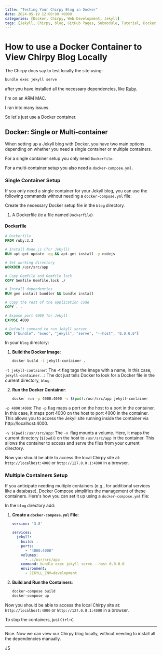 ```yaml
---
title: "Testing Your Chirpy Blog in Docker"
date: 2024-05-19 12:00:00 +0000
categories: [Docker, Chirpy, Web Development, Jekyll]
tags: [Jekyll, Chirpy, blog, GitHub Pages, Submodule, Tutorial, Docker, Git]
---
```


# How to use a Docker Container to View Chirpy Blog Locally

The Chirpy docs say to test locally the site using:

```bash
bundle exec jekyll serve
```
after you have installed all the necessary dependencies, like [Ruby](https://jekyllrb.com/docs/installation/macos/).

I'm on an ARM MAC. 

I ran into many issues. 

So let's just use a Docker container.


## Docker: Single or Multi-container

When setting up a Jekyll blog with Docker, you have two main options depending on whether you need a single container or multiple containers.

For a single container setup you only need `Dockerfile`.

For a multi-container setup you also need a `docker-compose.yml`.


### Single Container Setup

If you only need a single container for your Jekyll blog, you can use the following commands without needing a `docker-compose.yml` file:

Create the necessary Docker setup file in the `blog` directory.

1. A Dockerfile (ie a file named `Dockerfile`)

#### Dockerfile

```dockerfile
# Dockerfile
FROM ruby:3.3

# Install Node.js (for Jekyll)
RUN apt-get update -qq && apt-get install -y nodejs

# Set working directory
WORKDIR /usr/src/app

# Copy Gemfile and Gemfile.lock
COPY Gemfile Gemfile.lock ./

# Install dependencies
RUN gem install bundler && bundle install

# Copy the rest of the application code
COPY . .

# Expose port 4000 for Jekyll
EXPOSE 4000

# Default command to run Jekyll server
CMD ["bundle", "exec", "jekyll", "serve", "--host", "0.0.0.0"]
```

In your `blog` directory:

1. **Build the Docker Image**:
    ```sh
    docker build -t jekyll-container .
    ```

`-t jekyll-container`: The -t flag tags the image with a name, in this case, `jekyll-container`.
`.`: The dot just tells Docker to look for a Docker file in the current directory, `blog`.

2. **Run the Docker Container**:
    ```sh
    docker run -p 4000:4000 -v $(pwd):/usr/src/app jekyll-container
    ```

`-p 4000:4000`: The `-p` flag maps a port on the host to a port in the container. In this case, it maps port 4000 on the host to port 4000 in the container. This allows you to access the Jekyll site running inside the container via http://localhost:4000.

`-v $(pwd):/usr/src/app`: The `-v `flag mounts a volume. Here, it maps the current directory (`$(pwd)`) on the host to `/usr/src/app` in the container. This allows the container to access and serve the files from your current directory.

Now you should be able to access the local Chirpy site at: `http://localhost:4000` or `http://127.0.0.1:4000` in a browser. 


### Multiple Containers Setup

If you anticipate needing multiple containers (e.g., for additional services like a database), Docker Compose simplifies the management of these containers. Here's how you can set it up using a `docker-compose.yml` file:

In the `blog` directory add:

1. **Create a `docker-compose.yml` File**:

    ```yaml
    version: '3.8'

    services:
      jekyll:
        build: .
        ports:
          - "4000:4000"
        volumes:
          - .:/usr/src/app
        command: bundle exec jekyll serve --host 0.0.0.0
        environment:
          - JEKYLL_ENV=development

    ```

2. **Build and Run the Containers**:
    ```sh
    docker-compose build
    docker-compose up
    ```

Now you should be able to access the local Chirpy site at: `http://localhost:4000` or `http://127.0.0.1:4000` in a browser. 

To stop the containers, just `Ctrl+C`.


---

Nice. 
Now we can view our Chirpy blog locally, without needing to install all the dependencies manually. 


JS